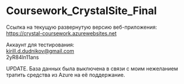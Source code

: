 # Coursework_CrystalSite_Final
Ссылка на текущую развернутую версию веб-приложения:  
https://crystal-coursework.azurewebsites.net

Аккаунт для тестирования:  
kirill.d.dudnikov@gmail.com  
2yR84ln11ans  

UPDATE. База данных была выключена в связи с моим нежеланием тратить средства из Azure на её поддержание.
